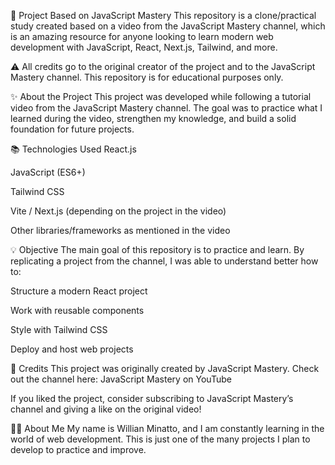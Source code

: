 🚀 Project Based on JavaScript Mastery
This repository is a clone/practical study created based on a video from the JavaScript Mastery channel, which is an amazing resource for anyone looking to learn modern web development with JavaScript, React, Next.js, Tailwind, and more.

⚠️ All credits go to the original creator of the project and to the JavaScript Mastery channel.
This repository is for educational purposes only.

✨ About the Project
This project was developed while following a tutorial video from the JavaScript Mastery channel. The goal was to practice what I learned during the video, strengthen my knowledge, and build a solid foundation for future projects.

📚 Technologies Used
React.js

JavaScript (ES6+)

Tailwind CSS

Vite / Next.js (depending on the project in the video)

Other libraries/frameworks as mentioned in the video

💡 Objective
The main goal of this repository is to practice and learn. By replicating a project from the channel, I was able to understand better how to:

Structure a modern React project

Work with reusable components

Style with Tailwind CSS

Deploy and host web projects

🙌 Credits
This project was originally created by JavaScript Mastery.
Check out the channel here: JavaScript Mastery on YouTube

If you liked the project, consider subscribing to JavaScript Mastery’s channel and giving a like on the original video!

🧑‍💻 About Me
My name is Willian Minatto, and I am constantly learning in the world of web development.
This is just one of the many projects I plan to develop to practice and improve.